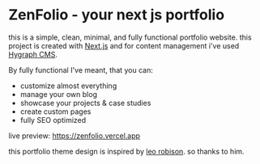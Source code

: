 # ZenFolio - your next js portfolio

this is a simple, clean, minimal, and fully functional portfolio website. this project is created with [Next.js](https://nextjs.org/) and for content management i've used [Hygraph CMS](https://hygraph.com).

By fully functional I've meant, that you can:

- customize almost everything
- manage your own blog
- showcase your projects & case studies
- create custom pages
- fully SEO optimized

live preview: https://zenfolio.vercel.app

this portfolio theme design is inspired by [leo robison](https://leerob.io). so thanks to him.
